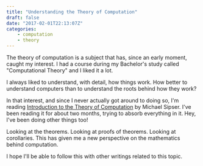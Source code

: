 ```yaml
---
title: "Understanding the Theory of Computation"
draft: false
date: "2017-02-01T22:13:07Z"
categories:
    - computation
    - theory
---
```


The theory of computation is a subject that has, since an early moment, caught my interest. I had a course during my Bachelor's study called "Computational Theory" and I liked it a lot.

I always liked to understand, with detail, how things work. How better to understand computers than to understand the roots behind how they work?

In that interest, and since I never actually got around to doing so, I'm reading [Introduction to the Theory of Computation](https://www.amazon.com/Introduction-Theory-Computation-Michael-Sipser/dp/113318779X) by Michael Sipser. I've been reading it for about two months, trying to absorb everything in it. Hey, I've been doing other things too!

Looking at the theorems. Looking at proofs of theorems. Looking at corollaries. This has given me a new perspective on the mathematics behind computation.

I hope I'll be able to follow this with other writings related to this topic.
